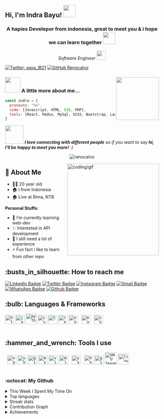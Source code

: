 
<h2> Hi, I'm Indra Bayu! <img src="https://media.giphy.com/media/42tS2cfBtj8Y/giphy.gif](https://media.giphy.com/media/EKrFksrzxQxlb5ahiq/giphy.gif" width="40"></h2>
<h3 align="center">A hapies Develepor from indonesia, great to meet you & i hope we can learn together
<img src="https://cdn.kibrispdr.org/data/1789/love-gif-png-13.gif" width="40"></h3>

<p align="center"><em>Software Engineer <img src="https://media.giphy.com/media/RN8FdaB6T1bkkI5n4I/giphy.gif" width="30">
</em></p>

[![Twitter: saya_IB21](https://img.shields.io/twitter/follow/saya_IB21?style=social)](https://twitter.com/saya_IB21)
[![GitHub Renocalvo](https://img.shields.io/github/followers/Renocalvo?label=follow&style=social)](https://github.com/Renocalvo)


### <img src="https://media.giphy.com/media/VgCDAzcKvsR6OM0uWg/giphy.gif" width="50"> A little more about me...  <img align='right'  src="https://media.giphy.com/media/fAcQ7d1Hnx2XlY6SMe/giphy.gif" width="140">

```javascript
const indra = {
  pronouns: "he",
  code: [Javascript, HTML, CSS, PHP],
  tools: [React, Redux, MySql, SCSS, Bootstrap, Laravel, Styled-Components]
}
```

<img  src="https://media.giphy.com/media/LnQjpWaON8nhr21vNW/giphy.gif" width="60"> <em><b>I love connecting with different people</b> so if you want to say <b>hi, I'll be happy to meet you more!</b> :)</em>

<p align="center"> <img src="https://komarev.com/ghpvc/?username=renocalvo&label=Profile%20views&color=0e75b6&style=flat" alt="renocalvo" /> </p> <img align="right" alt="coding/gif" width="300" src="https://gomycode.com/wp-content/uploads/2023/09/39998-web-development.gif">

## 👤 About Me
* 🤷‍♂️ 20 year old
* 🏠 I from Indonesia
* 🏠 Live at Bima, NTB

 **Personal Stuffs:**
- 🌱 I’m currently learning web-dev
- ✨ Interested in API development 
- 🤔 I still need a lot of experience
- ⚡ Fun fact i like to learn from other repo



<h2>:busts_in_silhouette: How to reach me</h2>

[![Linkedin Badge](https://img.shields.io/badge/-indra-bayu?style=flat&logo=Linkedin&logoColor=white&link=https://www.linkedin.com/in/indra-bayu-sayaib/)](https://www.linkedin.com/in/indra-bayu-sayaib/)
[![Twitter Badge](https://img.shields.io/badge/-@saya_IB21-1ca0f1?style=flat&labelColor=1ca0f1&logo=twitter&logoColor=white&link=https://twitter.com/saya_IB21)](https://twitter.com/saya_IB21)
[![Instagram Badge](https://img.shields.io/badge/-@saya___ib-purple?style=flat&logo=instagram&logoColor=white&link=https://instagram.com/saya___ib/)](https://instagram.com/saya___ib)
[![Gmail Badge](https://img.shields.io/badge/-indrabayu210903-c14438?style=flat&logo=Gmail&logoColor=white&link=mailto:indrabayu210903@gmail.com)](mailto:indrabayu210903@gmail.com)
[![WhatsApp Badge](https://img.shields.io/badge/-0821--4293--1749-green?style=flat&logo=whatsapp&logoColor=white&link=https://wa.me/6282142931749/)](https://wa.me/6282142931749)
[![Github Badge](https://img.shields.io/badge/-Renocalvo-black?style=flat&logo=github&logoColor=white&link=https://github.com/Renocalvo/)](https://github.com/Renocalvo)


<h2>:bulb: Languages & Frameworks</h2>
<code><img title="HTML 5" alt="html5" width="30px" src="https://cdn.jsdelivr.net/gh/devicons/devicon/icons/html5/html5-original.svg" /></code>
<code><img title="JavaScript" alt="javascript" width="30px" src="https://cdn.jsdelivr.net/gh/devicons/devicon/icons/javascript/javascript-original.svg" /></code>
<code><img title="Python" alt="python" width="35px" src="https://cdn.jsdelivr.net/gh/devicons/devicon/icons/python/python-original.svg" /></code>
<code><img title="CSS 3" alt="css 3" width="30px" src="https://cdn.jsdelivr.net/gh/devicons/devicon/icons/css3/css3-original.svg" /></code>
<code><img title="C" alt="C" width="30px" src="https://cdn.jsdelivr.net/gh/devicons/devicon/icons/c/c-original.svg" /></code>
<code><img title="ReactJS" alt="react js" width="30px" src="https://cdn.jsdelivr.net/gh/devicons/devicon/icons/react/react-original.svg" /></code>
<code><img title="NodeJS" alt="node js" width="30px" src="https://cdn.jsdelivr.net/gh/devicons/devicon/icons/nodejs/nodejs-original.svg" /></code>
<code> <img title="Markdown" alt="markdown" width="30px" src="https://cdn.jsdelivr.net/gh/devicons/devicon/icons/markdown/markdown-original.svg" /></code>
<code> <img title="Next.js" alt="next.js" width="30px" src="https://cdn.jsdelivr.net/gh/devicons/devicon/icons/nextjs/nextjs-original.svg" /></code>
</br></br>
<h2>:hammer_and_wrench: Tools I use</h2>
<code> <img title="npm" alt="npm" width="30px" src="https://cdn.jsdelivr.net/gh/devicons/devicon/icons/npm/npm-original-wordmark.svg" /></code>
<code><img title="Ubuntu" alt="ubuntu" width="30px" src="https://cdn.jsdelivr.net/gh/devicons/devicon/icons/ubuntu/ubuntu-plain.svg" /></code>
<code><img title="Git" alt="git" width="30px" src="https://cdn.jsdelivr.net/gh/devicons/devicon/icons/git/git-original.svg" /></code>
<code><img title="Mozilla Firefox" alt="mozilla firefox" width="30px" src="https://cdn.jsdelivr.net/gh/devicons/devicon/icons/firefox/firefox-original.svg" /></code>
<code><img title="VS Code" alt="visual studio code" width="30px" src="https://cdn.jsdelivr.net/gh/devicons/devicon/icons/vscode/vscode-original.svg" /></code>
<code><img title="MS Windows" alt="microsoft windows" width="30px" src="https://cdn.jsdelivr.net/gh/devicons/devicon/icons/windows8/windows8-original.svg" /></code>
<code> <img title="Yarn" alt="yarn" width="30px" src="https://cdn.jsdelivr.net/gh/devicons/devicon/icons/yarn/yarn-original.svg" /></code>
<code> <img title="Heroku" alt="heroku" width="30px" src="https://cdn.jsdelivr.net/gh/devicons/devicon/icons/heroku/heroku-original-wordmark.svg" /></code>
<code><img title="GitHub" alt="github" width="30px" src="https://cdn.jsdelivr.net/gh/devicons/devicon/icons/github/github-original.svg" /></code>
<code><img title="GIMP" alt="GNU Image Manipulation Program - GIMP" width="40px" src="https://cdn.jsdelivr.net/gh/devicons/devicon/icons/gimp/gimp-original.svg" /></code>
<code><img title="Linux" alt="linux" width="35px" src="https://cdn.jsdelivr.net/gh/devicons/devicon/icons/linux/linux-original.svg" /></code>
</br></br>


<h3>:octocat: My Github</h3>
<details>
 <summary>This Week I Spent My Time On</summary>

```text
⌚︎ Time Zone: Asia/Jakarta

💬 My currently project status: 🟡Inactive
No Activity Tracked This Week

🔥 My curently learnings status: 🟢Active
Learning Web-Development 

💻 My currently GitHub activity status: 🟡Inactive
No Activity Tracked This Week

```
</details>

<details>
<summary>Top languages</summary>
    <a href="https://github.com/renocalvo">
        <img height=180em src="https://github-readme-stats-carol42.vercel.app/api/top-langs/?username=renocalvo&theme=midnight-blue&hide_border=true&layout=compact&custom_title=Most+Used+Languages*&langs_count=10" alt="most used languages" />
    </a>
    <p><b>*Note:</b> Top languages is only a metric of the languages my public code consists of and doesn't reflect experience or skill level.</p>
</details>

<details>
 <summary>Streak stats</summary>
     <p><img align="center" width="400" src="https://github-readme-streak-stats.herokuapp.com/?user=renocalvo&" alt="renocalvo" /></p>
</details>

<details> 
 <summary>Contribution Graph</summary>
    <p>&nbsp;<img align="center" width="400" src="https://github-readme-stats.vercel.app/api?username=renocalvo&show_icons=true&locale=en" alt="renocalvo" /></p>
</details>

<details>
<summary>Achievements</summary>
    <a href="https://github.com/renocalvo">
      <img alt="github achievements" src="https://github-profile-trophy.vercel.app/?username=renocalvo&theme=white&no-frame=true&column=7">
    </a>
</details>




 

 

 
   
